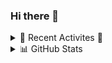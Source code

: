 ### Hi there 👋

<!--<img  height="32" width="32" style="color:red" src="https://cdn.jsdelivr.net/npm/simple-icons@v4/icons/java.svg" />

<!--<img height="32" width="32" src="https://unpkg.com/simple-icons@v4/icons/youtube.svg" />

<!--<img height="32" width="32" src="https://cdn.jsdelivr.net/npm/simple-icons@v4/icons/.svg" /> 


- 🔭 I’m currently working on ...
- 🌱 I’m currently learning Ruby, React, and AWS
- 👯 I’m looking to collaborate on ...
- 🤔 I’m looking for help with ...
- 💬 Ask me about ...
- 📫 How to reach me: ...
- 😄 Pronouns: ...
- ⚡ Fun fact: ...
-->


<details>
  <summary> 🤹 Recent Activites 🗻</summary>
   <!--START_SECTION:activity--> 
</details>

<details>
  <summary> 📊 GitHub Stats </summary>
  <img align="left" alt="rarcher18's Github Stats" src="https://github-readme-stats-inky-seven.vercel.app/api?username=rarcher18&show_icons=true&hide_border=true" />
</details>
